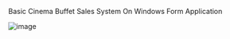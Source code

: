 Basic Cinema Buffet Sales System On Windows Form Application

![image](https://github.com/user-attachments/assets/78b66d93-a34f-4919-9279-4ce1743c448d)
